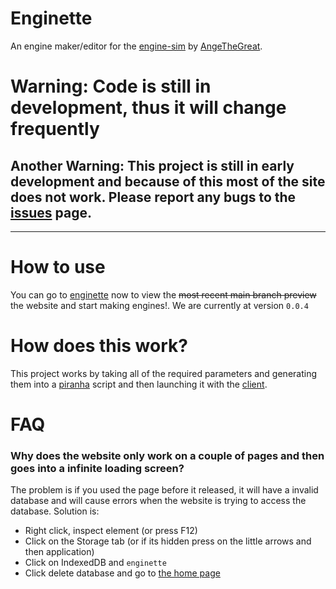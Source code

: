 # Enginette
  An engine maker/editor for the [engine-sim](https://github.com/ange-yaghi/engine-sim) by [AngeTheGreat](https://github.com/ange-yaghi).
  
# Warning: Code is still in development, thus it will change frequently
## Another Warning: This project is still in early development and because of this most of the site does not work. Please report any bugs to the [issues](https://github.com/Enginette/enginette/issues) page.
___

# How to use
  You can go to [enginette](https://enginette.netlify.app) now to view the ~~most recent main branch preview~~ the website and start making engines!. We are currently at version `0.0.4`
  
# How does this work?
  This project works by taking all of the required parameters and generating them into a [piranha](https://github.com/ange-yaghi/piranha) script and then launching it with the [client](https://github.com/enginette/enginette-client).

# FAQ
### Why does the website only work on a couple of pages and then goes into a infinite loading screen?
The problem is if you used the page before it released, it will have a invalid database and will cause errors when the website is trying to access the database.
Solution is:
- Right click, inspect element (or press F12)
- Click on the Storage tab (or if its hidden press on the little arrows and then application)
- Click on IndexedDB and `enginette`
- Click delete database and go to [the home page](https://enginette.netlify.app/)
